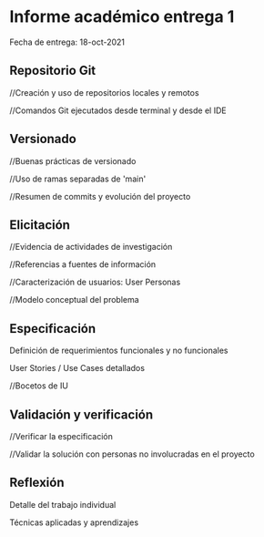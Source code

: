 # Informe académico entrega 1
Fecha de entrega: 18-oct-2021

## Repositorio Git

//Creación y uso de repositorios locales y remotos

//Comandos Git ejecutados desde terminal y desde el IDE

## Versionado

//Buenas prácticas de versionado

//Uso de ramas separadas de 'main'

//Resumen de commits y evolución del proyecto

## Elicitación

//Evidencia de actividades de investigación

//Referencias a fuentes de información

//Caracterización de usuarios: User Personas

//Modelo conceptual del problema

## Especificación

Definición de requerimientos funcionales y no funcionales

User Stories / Use Cases detallados

//Bocetos de IU

## Validación y verificación

//Verificar la especificación

//Validar la solución con personas no involucradas en el proyecto

## Reflexión

Detalle del trabajo individual

Técnicas aplicadas y aprendizajes



